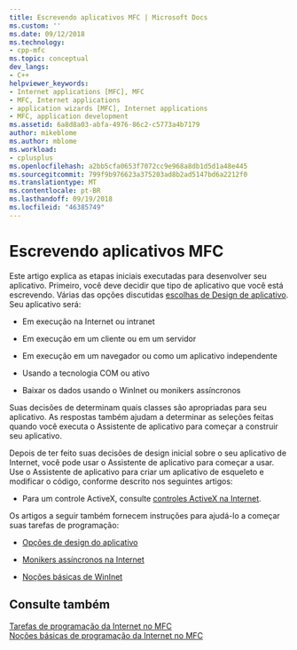 ```yaml
---
title: Escrevendo aplicativos MFC | Microsoft Docs
ms.custom: ''
ms.date: 09/12/2018
ms.technology:
- cpp-mfc
ms.topic: conceptual
dev_langs:
- C++
helpviewer_keywords:
- Internet applications [MFC], MFC
- MFC, Internet applications
- application wizards [MFC], Internet applications
- MFC, application development
ms.assetid: 6a8d8a03-abfa-4976-86c2-c5773a4b7179
author: mikeblome
ms.author: mblome
ms.workload:
- cplusplus
ms.openlocfilehash: a2bb5cfa0653f7072cc9e968a8db1d5d1a48e445
ms.sourcegitcommit: 799f9b976623a375203ad8b2ad5147bd6a2212f0
ms.translationtype: MT
ms.contentlocale: pt-BR
ms.lasthandoff: 09/19/2018
ms.locfileid: "46385749"
---
```

# <a name="writing-mfc-applications"></a>Escrevendo aplicativos MFC

Este artigo explica as etapas iniciais executadas para desenvolver seu aplicativo. Primeiro, você deve decidir que tipo de aplicativo que você está escrevendo. Várias das opções discutidas [escolhas de Design de aplicativo](../mfc/application-design-choices.md). Seu aplicativo será:

- Em execução na Internet ou intranet

- Em execução em um cliente ou em um servidor

- Em execução em um navegador ou como um aplicativo independente

- Usando a tecnologia COM ou ativo

- Baixar os dados usando o WinInet ou monikers assíncronos

Suas decisões de determinam quais classes são apropriadas para seu aplicativo. As respostas também ajudam a determinar as seleções feitas quando você executa o Assistente de aplicativo para começar a construir seu aplicativo.

Depois de ter feito suas decisões de design inicial sobre o seu aplicativo de Internet, você pode usar o Assistente de aplicativo para começar a usar. Use o Assistente de aplicativo para criar um aplicativo de esqueleto e modificar o código, conforme descrito nos seguintes artigos:

- Para um controle ActiveX, consulte [controles ActiveX na Internet](../mfc/activex-controls-on-the-internet.md).

Os artigos a seguir também fornecem instruções para ajudá-lo a começar suas tarefas de programação:

- [Opções de design do aplicativo](../mfc/application-design-choices.md)

- [Monikers assíncronos na Internet](../mfc/asynchronous-monikers-on-the-internet.md)

- [Noções básicas de WinInet](../mfc/wininet-basics.md)

## <a name="see-also"></a>Consulte também

[Tarefas de programação da Internet no MFC](../mfc/mfc-internet-programming-tasks.md)<br/>
[Noções básicas de programação da Internet no MFC](../mfc/mfc-internet-programming-basics.md)

